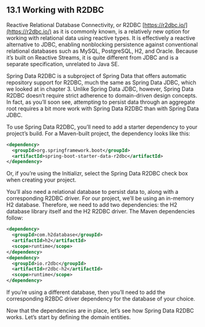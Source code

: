 ## 13.1 Working with R2DBC

Reactive Relational Database Connectivity, or R2DBC [https://r2dbc.io/](https://r2dbc.io/) as it is commonly known, is a relatively new option for working with relational data using reactive types. It is effectively a reactive alternative to JDBC, enabling nonblocking persistence against conventional relational databases such as MySQL, PostgreSQL, H2, and Oracle. Because it’s built on Reactive Streams, it is quite different from JDBC and is a separate specification, unrelated to Java SE.

Spring Data R2DBC is a subproject of Spring Data that offers automatic repository support for R2DBC, much the same as Spring Data JDBC, which we looked at in chapter 3. Unlike Spring Data JDBC, however, Spring Data R2DBC doesn’t require strict adherence to domain-driven design concepts. In fact, as you’ll soon see, attempting to persist data through an aggregate root requires a bit more work with Spring Data
R2DBC than with Spring Data JDBC.

To use Spring Data R2DBC, you’ll need to add a starter dependency to your project’s build. For a Maven-built project, the dependency looks like this:

```xml
<dependency>
  <groupId>org.springframework.boot</groupId>
  <artifactId>spring-boot-starter-data-r2dbc</artifactId>
</dependency>
```

Or, if you’re using the Initializr, select the Spring Data R2DBC check box when creating your project.

You’ll also need a relational database to persist data to, along with a corresponding R2DBC driver. For our project, we’ll be using an in-memory H2 database. Therefore, we need to add two dependencies: the H2 database library itself and the H2 R2DBC driver. The Maven dependencies follow:

```xml
<dependency>
  <groupId>com.h2database</groupId>
  <artifactId>h2</artifactId>
  <scope>runtime</scope>
</dependency>
<dependency>
  <groupId>io.r2dbc</groupId>
  <artifactId>r2dbc-h2</artifactId>
  <scope>runtime</scope>
</dependency>
```

If you’re using a different database, then you’ll need to add the corresponding R2BDC driver dependency for the database of your choice.

Now that the dependencies are in place, let’s see how Spring Data R2DBC works. Let’s start by defining the domain entities.
